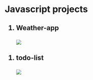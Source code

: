 # Javascript projects
<div>
<h2><ol><li>Weather-app</li>
<br>
<img src="https://i.imgur.com/rYonLit.png"/></a>
</ol></h2>
</div>
<div>
<h2><ol><li>todo-list</li>
<br>
<img src="https://i.imgur.com/M2yx1CB.png"/></a>
</ol></h2>
</div>